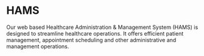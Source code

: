 # HAMS
Our web based Healthcare Administration &amp; Management System (HAMS) is designed to streamline healthcare operations. It offers efficient patient management, appointment scheduling and other administrative and management operations.
